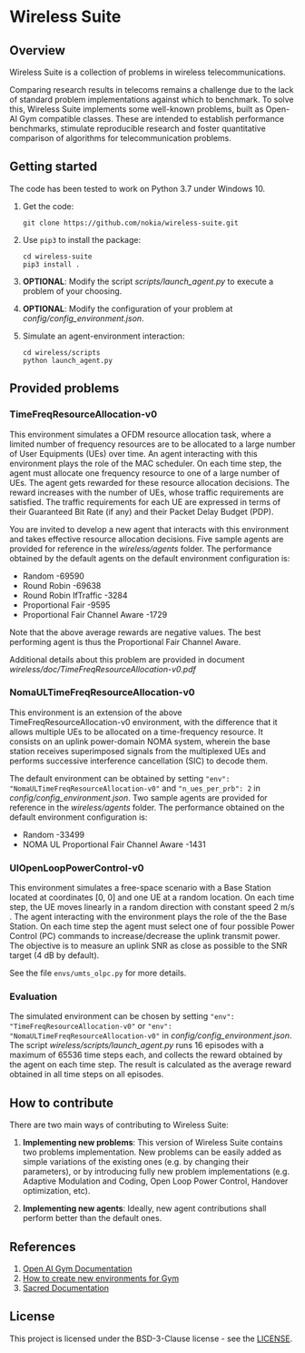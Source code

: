 # Wireless Suite

## Overview
Wireless Suite is a collection of problems in wireless telecommunications.

Comparing research results in telecoms remains a challenge due to the lack of standard problem implementations against
which to benchmark.
To solve this, Wireless Suite implements some well-known problems, built as Open-AI Gym compatible classes.
These are intended to establish performance benchmarks, stimulate reproducible research and foster quantitative
comparison of algorithms for telecommunication problems.

## Getting started
The code has been tested to work on Python 3.7 under Windows 10.

1. Get the code:
    ```
    git clone https://github.com/nokia/wireless-suite.git
    ```

2. Use `pip3` to install the package:
   ```
   cd wireless-suite
   pip3 install .
   ```

3. **OPTIONAL**: Modify the script *scripts/launch_agent.py* to execute a problem of your choosing.

4. **OPTIONAL**: Modify the configuration of your problem at *config/config_environment.json*.

5. Simulate an agent-environment interaction:
    ```
   cd wireless/scripts
   python launch_agent.py
   ```

## Provided problems 

### TimeFreqResourceAllocation-v0
This environment simulates a OFDM resource allocation task, where a limited number of frequency resources are to be
allocated to a large number of User Equipments (UEs) over time.
An agent interacting with this environment plays the role of the MAC scheduler. On each time step, the agent must
allocate one frequency resource to one of a large number of UEs. The agent gets rewarded for these resource allocation
decisions. The reward increases with the number of UEs, whose traffic requirements are satisfied.
The traffic requirements for each UE are expressed in terms of their Guaranteed Bit Rate (if any) and their Packet
Delay Budget (PDP).

You are invited to develop a new agent that interacts with this environment and takes effective resource allocation
decisions.
Five sample agents are provided for reference in the *wireless/agents* folder.
The performance obtained by the default agents on the default environment configuration is:
* Random                          -69590
* Round Robin                     -69638
* Round Robin IfTraffic           -3284
* Proportional Fair               -9595
* Proportional Fair Channel Aware -1729

Note that the above average rewards are negative values. The best performing agent is thus the Proportional Fair Channel Aware.

Additional details about this problem are provided in document *wireless/doc/TimeFreqResourceAllocation-v0.pdf*

### NomaULTimeFreqResourceAllocation-v0
This environment is an extension of the above TimeFreqResourceAllocation-v0 environment, with the difference that it
allows multiple UEs to be allocated on a time-frequency resource. It consists on an uplink power-domain NOMA system,
wherein the base station receives superimposed signals from the multiplexed UEs and performs successive interference
cancellation (SIC) to decode them. 

The default environment can be obtained by setting `"env": "NomaULTimeFreqResourceAllocation-v0"` and
`"n_ues_per_prb": 2` in *config/config_environment.json*. 
Two sample agents are provided for reference in the *wireless/agents* folder. 
The performance obtained on the default environment configuration is:
* Random                          -33499
* NOMA UL Proportional Fair Channel Aware -1431

### UlOpenLoopPowerControl-v0
This environment simulates a free-space scenario with a Base Station located at coordinates [0, 0] and one UE at a
random location. On each time step, the UE moves linearly in a random direction with constant speed 2 m/s . The agent
interacting with the environment plays the role of the the Base Station. On each time step the agent must select one of
four possible Power Control (PC) commands to increase/decrease the uplink transmit power. The objective is to measure an
uplink SNR as close as possible to the SNR target (4 dB by default).

See the file `envs/umts_olpc.py` for more details.

### Evaluation
The simulated environment can be chosen by setting `"env": "TimeFreqResourceAllocation-v0"` or `"env": "NomaULTimeFreqResourceAllocation-v0"` in *config/config_environment.json*. The script *wireless/scripts/launch_agent.py* runs 16 episodes with a maximum of 65536 time steps each, and collects the reward
obtained by the agent on each time step. The result is calculated as the average reward obtained in all time steps on all episodes.

## How to contribute
There are two main ways of contributing to Wireless Suite:

1. **Implementing new problems**: This version of Wireless Suite contains two problems implementation. New
problems can be easily added as simple variations of the existing ones (e.g. by changing their parameters), or by introducing
fully new problem implementations (e.g. Adaptive Modulation and Coding, Open Loop Power Control, Handover optimization,
etc).

2. **Implementing new agents**: Ideally, new agent contributions shall perform better than the default ones.

## References
1. [Open AI Gym Documentation](http://gym.openai.com/docs/)
2. [How to create new environments for Gym](https://github.com/openai/gym/blob/master/docs/creating-environments.md)
3. [Sacred Documentation](https://sacred.readthedocs.io/en/stable/index.html)


## License

This project is licensed under the BSD-3-Clause license - see the [LICENSE](https://github.com/nokia/wireless-suite/blob/master/LICENSE).